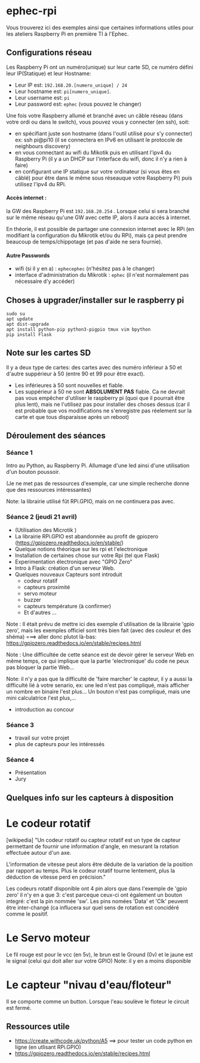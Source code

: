# ephec-rpi

Vous trouverez ici des exemples ainsi que certaines informations utiles pour les ateliers Raspberry Pi en première TI à l'Ephec.

## Configurations réseau
Les Raspberry Pi ont un numéro(unique) sur leur carte SD, ce numéro défini leur IP(Statique) et leur Hostname:
* Leur IP est: `192.168.20.[numero_unique] / 24`
* Leur hostname est: `pi[numero_unique]`.
* Leur username est: `pi`
* Leur password est: `ephec` (vous pouvez le changer)

Une fois votre Raspberry allumé et branché avec un câble réseau (dans votre ordi ou dans le switch), vous pouvez vous y connecter (en ssh), soit:
* en spécifiant juste son hostname (dans l'outil utilisé pour s'y connecter) ex: ssh pi@pi10 (il se connectera en IPv6 en utilisant le protocole de neighbours discovery)
* en vous connectant au wifi du Mikotik puis en utilisant l'ipv4 du Raspberry Pi (il y a un DHCP sur l'interface du wifi, donc il n'y a rien à faire)
* en configurant une IP statique sur votre ordinateur (si vous êtes en câblé) pour être dans le même sous réseauque votre Raspberry Pi) puis utilisez l'ipv4 du RPi.

#### Accès internet : 
la GW des Raspberry Pi est `192.168.20.254` . Lorsque celui si sera branché sur le même réseau qu'une GW avec cette IP, alors il aura accès à internet. 


En théorie, il est possible de partager une connexion internet avec le RPi (en modifiant la configuration du Mikrotik et/ou du RPi), mais ça peut prendre beaucoup de temps/chippotage (et pas d'aide ne sera fournie).

#### Autre Passwords
* wifi (si il y en a) : `ephecephec` (n'hésitez pas à le changer)
* interface d'administration du Mikrotik : `ephec`  (il n'est normalement pas nécessaire d'y accéder)


## Choses à upgrader/installer sur le raspberry pi
```
sudo su
apt update
apt dist-upgrade
apt install python-pip python3-pigpio tmux vim bpython
pip install Flask
```

## Note sur les cartes SD
Il y a deux type de cartes: des cartes avec des numéro inférieur à 50 et d'autre suppérieur à 50 (entre 90 et 99 pour être exact).
* Les inférieures à 50 sont nouvelles et fiable.  
* Les suppérieur à 50 ne sont **ABSOLUMENT PAS** fiable. Ca ne devrait pas vous empêcher d'utiliser le raspberry pi (quoi que il pourrait être plus lent), mais ne l'utilisez pas pour installer des choses dessus (car il est probable que vos modifications ne s'enregistre pas réelement sur la carte et que tous disparaisse après un reboot)


## Déroulement des séances
### Séance 1
Intro au Python, au Raspberry Pi. Allumage d'une led ainsi d'une utilisation d'un bouton poussoir.



(Je ne met pas de ressources d'exemple, car une simple recherche donne que des ressources intéressantes)


Note: la librairie utilisé fût RPi.GPIO, mais on ne continuera pas avec.

### Séance 2 (jeudi 21 avril)
* (Utilisation des Microtik )
* La librairie RPi.GPIO est abandonnée au profit de gpiozero (https://gpiozero.readthedocs.io/en/stable/)
* Quelque notions théorique sur les rpi et l'electronique
* Installation de certaines chose sur votre Rpi (tel que Flask)
* Experimentation électronique avec "GPIO Zero"
* Intro à Flask: création d'un serveur Web.
* Quelques nouveaux Capteurs sont introduit
    * codeur rotatif 
    * capteurs proximité 
    * servo moteur
    * buzzer 
    * capteurs température (à confirmer)
    * Et d'autres ...


Note :  Il était prévu de mettre ici des exemple d'utilisation de la librairie 'gpio zero', mais les exemples officiel sont très bien fait (avec des couleur et des shéma) ===> aller donc plutot là-bas: https://gpiozero.readthedocs.io/en/stable/recipes.html


Note : Une difficultée de cette séance est de devoir gérer le serveur Web en même temps, ce qui implique que la partie 'electronique' du code ne peux pas bloquer la partie Web...


Note: il n'y a pas que la difficulté de 'faire marcher' le capteur, il y a aussi la difficulté lié à votre senario, ex: une led n'est pas compliqué, mais afficher un nombre en binaire l'est plus... Un bouton n'est pas compliqué, mais une mini calculatrice l'est plus,... 

* introduction au concour

### Séance 3
- travail sur votre projet
- plus de capteurs pour les intéressés

### Séance 4
- Présentation
- Jury


## Quelques info sur les capteurs à disposition
# Le codeur rotatif
[wikipedia] "Un codeur rotatif ou capteur rotatif est un type de capteur permettant de fournir une information d'angle, en mesurant la rotation effectuée autour d'un axe.

L'information de vitesse peut alors être déduite de la variation de la position par rapport au temps. Plus le codeur rotatif tourne lentement, plus la déduction de vitesse perd en précision."

Les codeurs rotatif disponible ont 4 pin alors que dans l'exemple de 'gpio zero' il n'y en a que 3: c'est parceque ceux-ci ont également un bouton integré: c'est la pin nommée 'sw'.  Les pins nomées 'Data' et 'Clk' peuvent être inter-changé (ca influcera sur quel sens de rotation est concidéré comme le positif.

# Le Servo moteur
Le fil rouge est pour le vcc (en 5v), le brun est le Ground (0v) et le jaune est le signal (celui qui doit aller sur votre GPIO)
Note: il y en a moins disponible

# Le capteur "nivau d'eau/floteur"
Il se comporte comme un button.  Lorsque l'eau soulève le floteur le circuit est fermé.


## Ressources utile
* https://create.withcode.uk/python/A5  ==> pour tester un code python en ligne (en utlisant RPi.GPIO)
* https://gpiozero.readthedocs.io/en/stable/recipes.html
